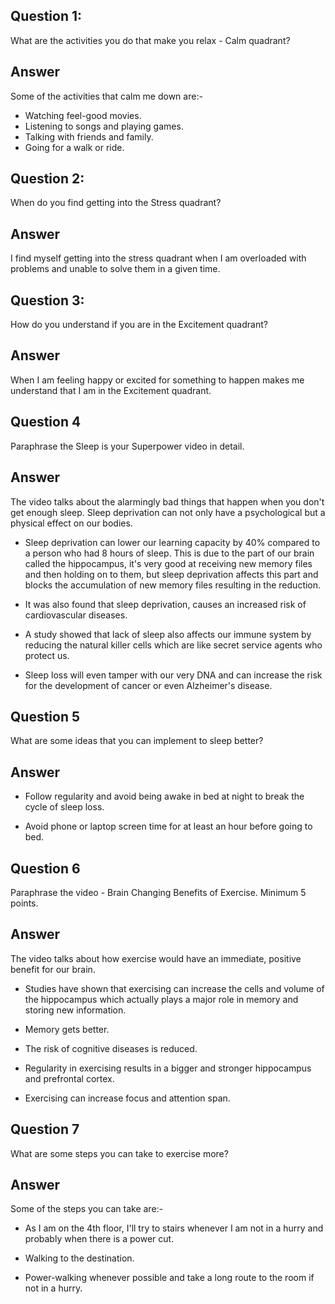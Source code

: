 ## Question 1:

What are the activities you do that make you relax - Calm quadrant?

## Answer

Some of the activities that calm me down are:-

* Watching feel-good movies.
* Listening to songs and playing games.
* Talking with friends and family.
* Going for a walk or ride.


## Question 2:

When do you find getting into the Stress quadrant?

## Answer

I find myself getting into the stress quadrant when I am overloaded with problems and unable to solve them in a given time.



## Question 3:

How do you understand if you are in the Excitement quadrant?

## Answer

When I am feeling happy or excited for something to happen makes me understand that I am in the Excitement quadrant.


## Question 4

Paraphrase the Sleep is your Superpower video in detail.

## Answer 

The video talks about the alarmingly bad things that happen when you don't get enough sleep. Sleep deprivation can not only have a psychological but a physical effect on our bodies. 

* Sleep deprivation can lower our learning capacity by 40% compared to a person who had 8 hours of sleep. This is due to the part of our brain called the hippocampus, it's very good at receiving new memory files and then holding on to them, but sleep deprivation affects this part and blocks the accumulation of new memory files resulting in the reduction.

* It was also found that sleep deprivation, causes an increased risk of cardiovascular diseases.

* A study showed that lack of sleep also affects our immune system by reducing the natural killer cells which are like secret service agents who protect us.

* Sleep loss will even tamper with our very DNA and can increase the risk for the development of cancer or even Alzheimer's disease.


## Question 5

What are some ideas that you can implement to sleep better?

## Answer

* Follow regularity and avoid being awake in bed at night to break the cycle of sleep loss.

* Avoid phone or laptop screen time for at least an hour before going to bed.



## Question 6

Paraphrase the video - Brain Changing Benefits of Exercise. Minimum 5 points.

## Answer

The video talks about how exercise would have an immediate, positive benefit for our brain. 

* Studies have shown that exercising can increase the cells and volume of the hippocampus which actually plays a major role in memory and storing new information.

* Memory gets better.

* The risk of cognitive diseases is reduced.

* Regularity in exercising results in a bigger and stronger hippocampus and prefrontal cortex.

* Exercising can increase focus and attention span.


## Question 7

What are some steps you can take to exercise more?

## Answer

Some of the steps you can take are:-

* As I am on the 4th floor, I'll try to stairs whenever I am not in a hurry and probably when there is a power cut.

* Walking to the destination.

* Power-walking whenever possible and take a long route to the room if not in a hurry.


